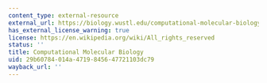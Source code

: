 ```yaml
---
content_type: external-resource
external_url: https://biology.wustl.edu/computational-molecular-biology
has_external_license_warning: true
license: https://en.wikipedia.org/wiki/All_rights_reserved
status: ''
title: Computational Molecular Biology
uid: 29b60784-014a-4719-8456-47721103dc79
wayback_url: ''
---
```

